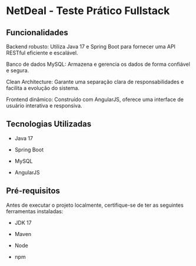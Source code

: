 # NetDeal - Teste Prático Fullstack

## Funcionalidades

Backend robusto: Utiliza Java 17 e Spring Boot para fornecer uma API RESTful eficiente e escalável.

Banco de dados MySQL: Armazena e gerencia os dados de forma confiável e segura.

Clean Architecture: Garante uma separação clara de responsabilidades e facilita a evolução do sistema.

Frontend dinâmico: Construído com AngularJS, oferece uma interface de usuário interativa e responsiva.

## Tecnologias Utilizadas

- Java 17

- Spring Boot

- MySQL

- AngularJS

## Pré-requisitos
Antes de executar o projeto localmente, certifique-se de ter as seguintes ferramentas instaladas:

- JDK 17

- Maven

- Node

- npm
